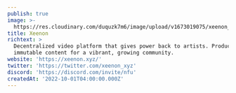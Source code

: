 ```yaml
---
publish: true
image: >-
  https://res.cloudinary.com/duquzk7m6/image/upload/v1673019075/xeenon_icon_black_pc5sdh.png
title: Xeenon
richtext: >
  Decentralized video platform that gives power back to artists. Produce
  immutable content for a vibrant, growing community.
website: 'https://xeenon.xyz/'
twitter: 'https://twitter.com/xeenon_xyz'
discord: 'https://discord.com/invite/nfu'
createdAt: '2022-10-01T04:00:00.000Z'
---
```


